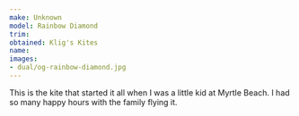 ```yaml
---
make: Unknown
model: Rainbow Diamond
trim:
obtained: Klig's Kites
name:
images:
- dual/og-rainbow-diamond.jpg
---
```


This is the kite that started it all when I was a little kid at Myrtle Beach.
I had so many happy hours with the family flying it.
